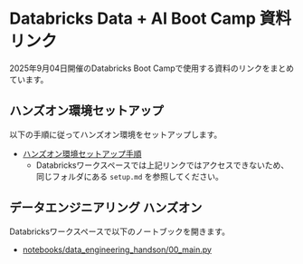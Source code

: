 # Databricks Data + AI Boot Camp 資料リンク
2025年9月04日開催のDatabricks Boot Campで使用する資料のリンクをまとめています。

## ハンズオン環境セットアップ
以下の手順に従ってハンズオン環境をセットアップします。

- [ハンズオン環境セットアップ手順](setup.md)
    - Databricksワークスペースでは上記リンクではアクセスできないため、同じフォルダにある `setup.md` を参照してください。

## データエンジニアリング ハンズオン
Databricksワークスペースで以下のノートブックを開きます。
- [notebooks/data_engineering_handson/00_main.py](notebooks/data_engineering_handson/00_main.py)

